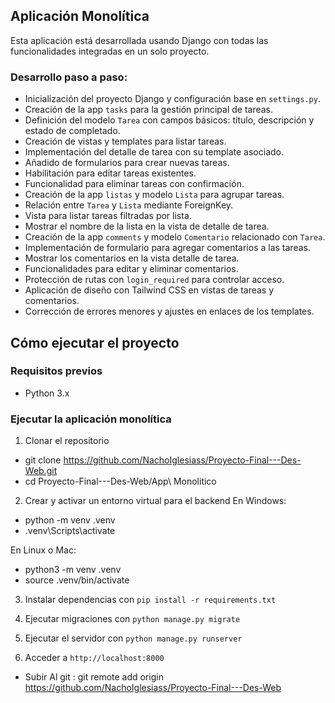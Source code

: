 ## Aplicación Monolítica

Esta aplicación está desarrollada usando Django con todas las funcionalidades integradas en un solo proyecto.

### Desarrollo paso a paso:

- Inicialización del proyecto Django y configuración base en `settings.py`.
- Creación de la app `tasks` para la gestión principal de tareas.
- Definición del modelo `Tarea` con campos básicos: título, descripción y estado de completado.
- Creación de vistas y templates para listar tareas.
- Implementación del detalle de tarea con su template asociado.
- Añadido de formularios para crear nuevas tareas.
- Habilitación para editar tareas existentes.
- Funcionalidad para eliminar tareas con confirmación.
- Creación de la app `listas` y modelo `Lista` para agrupar tareas.
- Relación entre `Tarea` y `Lista` mediante ForeignKey.
- Vista para listar tareas filtradas por lista.
- Mostrar el nombre de la lista en la vista de detalle de tarea.
- Creación de la app `comments` y modelo `Comentario` relacionado con `Tarea`.
- Implementación de formulario para agregar comentarios a las tareas.
- Mostrar los comentarios en la vista detalle de tarea.
- Funcionalidades para editar y eliminar comentarios.
- Protección de rutas con `login_required` para controlar acceso.
- Aplicación de diseño con Tailwind CSS en vistas de tareas y comentarios.
- Corrección de errores menores y ajustes en enlaces de los templates.



## Cómo ejecutar el proyecto

### Requisitos previos
- Python 3.x

### Ejecutar la aplicación monolítica

1. Clonar el repositorio
  - git clone https://github.com/NachoIglesiass/Proyecto-Final---Des-Web.git
  - cd Proyecto-Final---Des-Web/App\ Monolitico

2. Crear y activar un entorno virtual para el backend
En Windows:
  - python -m venv .venv
  - .venv\Scripts\activate

En Linux o Mac:
  - python3 -m venv .venv
  - source .venv/bin/activate
   
3. Instalar dependencias con `pip install -r requirements.txt`

4. Ejecutar migraciones con `python manage.py migrate`

6. Ejecutar el servidor con `python manage.py runserver`

7. Acceder a `http://localhost:8000`



- Subir Al git : git remote add origin https://github.com/NachoIglesiass/Proyecto-Final---Des-Web